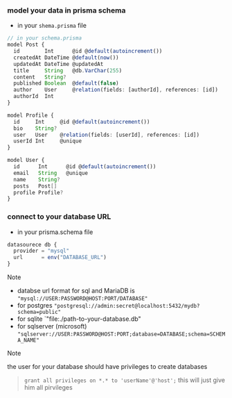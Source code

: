 ### model your data in prisma schema
- in your `shema.prisma` file
```ts
// in your schema.prisma
model Post {
  id        Int      @id @default(autoincrement())
  createdAt DateTime @default(now())
  updatedAt DateTime @updatedAt
  title     String   @db.VarChar(255)
  content   String?
  published Boolean  @default(false)
  author    User     @relation(fields: [authorId], references: [id])
  authorId  Int
}

model Profile {
  id     Int     @id @default(autoincrement())
  bio    String?
  user   User    @relation(fields: [userId], references: [id])
  userId Int     @unique
}

model User {
  id      Int      @id @default(autoincrement())
  email   String   @unique
  name    String?
  posts   Post[]
  profile Profile?
}
```

### connect to your database URL
- in your prisma.schema file
```ts
datasourece db {
  provider = "mysql"
  url      = env("DATABASE_URL")
}
```
> [!NOTE]
> - databse url format for sql and MariaDB is `"mysql://USER:PASSWORD@HOST:PORT/DATABASE"`
> - for postgres `"postgresql://admin:secret@localhost:5432/mydb?schema=public"`
> - for sqlite `"file:./path-to-your-database.db"
> - for sqlserver (microsoft) `"sqlserver://USER:PASSWORD@HOST:PORT;database=DATABASE;schema=SCHEMA_NAME"`

> [!NOTE]
> the user for your database should have privileges to create databases

> `grant all privileges on *.* to 'userName'@'host';` this will just give him all pirvileges